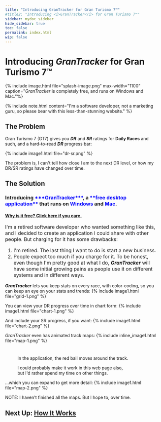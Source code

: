 ```yaml
---
title: "Introducing GranTracker for Gran Turismo 7™️"
#title2: "Introducing <i>GranTracker</i> for Gran Turismo 7™️"
sidebar: mydoc_sidebar
hide_sidebar: true
toc: false
permalink: index.html
wip: false
---
```


# Introducing <i>GranTracker</i> for Gran Turismo 7™️

{% include image.html file="splash-image.png" max-width="1100" caption="*GranTracker* is completely free, and runs on Windows and Mac."%}

{% include note.html content="I'm a software developer, not a marketing guru, so please bear with this less-than-stunning website." %}

## The Problem

Gran Turismo 7 (GT7) gives you ***DR*** and ***SR*** ratings for **Daily Races** and such, and a hard-to-read ***DR*** progress bar:

{% include image1.html file="dr-sr.png" %}

The problem is, I can't tell how close I am to the next DR level, or how my DR/SR ratings have changed over time.

## The Solution

<h3 markdown="1">Introducing <span style="color:blue">***GranTracker***</span>, a <span style="color:blue">**free desktop application**</span> that runs on <span style="color:blue"><strong>Windows</strong></span> and <span style="color:blue"><strong>Mac</strong></span>.</h3>

<div class="panel-group" id="accordion">
	<div class="panel panel-default">
		<div class="panel-heading">
			<h4 class="panel-title">
				<a class="noCrossRef accordion-toggle" data-toggle="collapse" data-parent="#accordion" href="#collapseOne">Why is it free? Click here if you care.</a>
			</h4>
		</div>
		<div id="collapseOne" class="panel-collapse collapse noCrossRef">
			<div class="panel-body" style="font-size: 16px">
I'm a retired software developer who wanted something like this, and I decided to create an application I could share with other people. But charging for it has some drawbacks:

<ol>
<li>I'm retired. The last thing I want to do is start a new business.</li>
<li>People expect too much if you charge for it. To be honest, even though I'm pretty good at what I do, <b><i>GranTracker</i></b> will have some initial growing pains as people use it on different systems and in different ways.</li>
</ol>
			</div>
		</div>
	</div>
</div>

***GranTracker*** lets you keep stats on every race, with color-coding, so you can keep an eye on your stats and trends:
{% include image1.html file="grid-1.png" %}

You can view your DR progress over time in chart form:
{% include image1.html file="chart-1.png" %}

And include your SR progress, if you want:
{% include image1.html file="chart-2.png" %}

*GranTracker* even has animated track maps:
{% include inline_image1.html file="map-1.png" %}
<div class="my_group-clear-after" style="margin-top: 40px; margin-left: 40px" markdown="1">
<p>In the application, the red ball moves around the track.</p>
<p>I could probably make it work in this web page also,<br/>but I'd rather spend my time on other things.</p>
</div>

...which you can expand to get more detail:
{% include image1.html file="map-2.png" %}

NOTE: I haven't finished all the maps. But I hope to, over time.

## Next Up: [How It Works <i class="fa fa-arrow-right" aria-hidden="true"></i>](how_it_works.html)